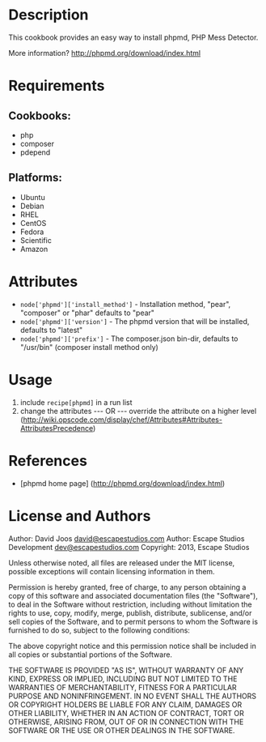 Description
===========

This cookbook provides an easy way to install phpmd, PHP Mess Detector.

More information?
http://phpmd.org/download/index.html

Requirements
============

## Cookbooks:

* php
* composer
* pdepend

## Platforms:

* Ubuntu
* Debian
* RHEL
* CentOS
* Fedora
* Scientific
* Amazon

Attributes
==========

* `node['phpmd']['install_method']` - Installation method, "pear", "composer" or "phar" defaults to "pear"
* `node['phpmd']['version']` - The phpmd version that will be installed, defaults to "latest"
* `node['phpmd']['prefix']` - The composer.json bin-dir, defaults to "/usr/bin" (composer install method only)

Usage
=====

1) include `recipe[phpmd]` in a run list
2)
    change the attributes
    --- OR ---
    override the attribute on a higher level (http://wiki.opscode.com/display/chef/Attributes#Attributes-AttributesPrecedence)

References
==========

* [phpmd home page] (http://phpmd.org/download/index.html)

License and Authors
===================

Author: David Joos <david@escapestudios.com>
Author: Escape Studios Development <dev@escapestudios.com>
Copyright: 2013, Escape Studios

Unless otherwise noted, all files are released under the MIT license,
possible exceptions will contain licensing information in them.

Permission is hereby granted, free of charge, to any person obtaining a copy
of this software and associated documentation files (the "Software"), to deal
in the Software without restriction, including without limitation the rights
to use, copy, modify, merge, publish, distribute, sublicense, and/or sell
copies of the Software, and to permit persons to whom the Software is
furnished to do so, subject to the following conditions:

The above copyright notice and this permission notice shall be included in
all copies or substantial portions of the Software.

THE SOFTWARE IS PROVIDED "AS IS", WITHOUT WARRANTY OF ANY KIND, EXPRESS OR
IMPLIED, INCLUDING BUT NOT LIMITED TO THE WARRANTIES OF MERCHANTABILITY,
FITNESS FOR A PARTICULAR PURPOSE AND NONINFRINGEMENT. IN NO EVENT SHALL THE
AUTHORS OR COPYRIGHT HOLDERS BE LIABLE FOR ANY CLAIM, DAMAGES OR OTHER
LIABILITY, WHETHER IN AN ACTION OF CONTRACT, TORT OR OTHERWISE, ARISING FROM,
OUT OF OR IN CONNECTION WITH THE SOFTWARE OR THE USE OR OTHER DEALINGS IN
THE SOFTWARE.